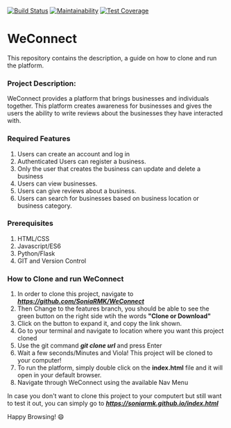 [![Build Status](https://travis-ci.org/SoniaRMK/WeConnect.svg?branch=master)](https://travis-ci.org/SoniaRMK/WeConnect)
[![Maintainability](https://api.codeclimate.com/v1/badges/5005cc713b8de4cd9d91/maintainability)](https://codeclimate.com/github/SoniaRMK/WeConnect/maintainability)
[![Test Coverage](https://api.codeclimate.com/v1/badges/5005cc713b8de4cd9d91/test_coverage)](https://codeclimate.com/github/SoniaRMK/WeConnect/test_coverage)

# WeConnect
This repository contains the description, a guide on how to clone and run the platform.

### Project Description:
WeConnect provides a platform that brings businesses and individuals together. This platform creates awareness for businesses and gives the users the ability to write reviews about the businesses they have interacted with.  

### Required Features
  1.	Users can create an account and log in
  2.	Authenticated Users can register a business.
  3.	Only the user that creates the business can update and delete a business
  4.	Users can view businesses.
  5.	Users can give reviews about a business.
  6.	Users can search for businesses based on business location or business category.

### Prerequisites
  1.	HTML/CSS
  2.	Javascript/ES6
  3.	Python/Flask
  4.  GIT and Version Control  
  
### How to Clone and run WeConnect
1. In order to clone this project, navigate to ***https://github.com/SoniaRMK/WeConnect***
2. Then Change to the features branch, you should be able to see the green button on the right side wtih the words **"Clone or Download"**
3. Click on the button to expand it, and copy the link shown.
4. Go to your terminal and navigate to location where you want this project cloned
5. Use the git command ***git clone url*** and press Enter
6. Wait a few seconds/Minutes and Viola! This project will be cloned to your computer!
7. To run the platform, simply double click on the **index.html** file and it will open in your default browser.
8. Navigate through WeConnect using the available Nav Menu

In case you don't want to clone this project to your computert but still want to test it out, you can simply go to ***https://soniarmk.github.io/index.html*** 

Happy Browsing! :smile:
